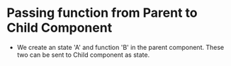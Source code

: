 # Passing function from Parent to Child Component
- We create an state 'A' and function 'B' in the parent component. These two can be sent to Child component as state.